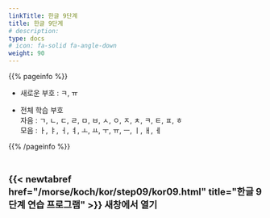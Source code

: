 ```yaml
---
linkTitle: 한글 9단계
title: 한글 9단계
# description: 
type: docs
# icon: fa-solid fa-angle-down
weight: 90
---
```


{{% pageinfo %}}

* 새로운 부호 : ㅋ, ㅠ

* 전체 학습 부호<br>
자음 : ㄱ, ㄴ, ㄷ, ㄹ, ㅁ, ㅂ, ㅅ, ㅇ, ㅈ, ㅊ, ㅋ, ㅌ, ㅍ, ㅎ<br>
모음 : ㅏ, ㅑ, ㅓ, ㅕ, ㅗ, ㅛ, ㅜ, ㅠ, ㅡ, ㅣ, ㅐ, ㅔ<br>

{{% /pageinfo %}}

<br>

<b><span style="font-size:130%">{{< newtabref href="/morse/koch/kor/step09/kor09.html" title="한글 9단계 연습 프로그램" >}} 새창에서 열기</span></b>



